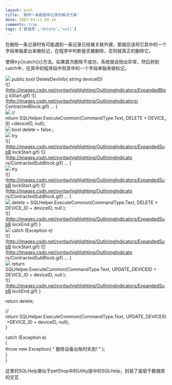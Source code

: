 ```yaml
---
layout: post
title: '删除一条数据库记录的解决方案'
date: 2007-01-11 09:24
comments: true
tags: ['数据库','delete','null']
---
```


在删除一条记录时有可能遇到一条记录已经被关联外键，那就应该将它其中的一个字段单独拿出来做标记，在程序中判断是否被删除，否则就真正的删除它。

使用try{}catch(){}方法。如果首次删除不成功，系统就会抛出异常，然后转到catch中，在其中的程序段中将其中的一个字段单独来做标记。

![](http://images.csdn.net/syntaxhighlighting/OutliningIndicators/None.gif)
public  bool  DeleteDevInfo(  string  deviceID)  
![](http://images.csdn.net/syntaxhighlighting/OutliningIndicators/ExpandedBloc
kStart.gif) ![](http://images.csdn.net/syntaxhighlighting/OutliningIndicators/
ContractedBlock.gif) ...  {  
![](http://images.csdn.net/syntaxhighlighting/OutliningIndicators/InBlock.gif)
//  return SQLHelper.ExecuteCommon(CommandType.Text, DELETE + DEVICE_ID +deviceID, null);  
![](http://images.csdn.net/syntaxhighlighting/OutliningIndicators/InBlock.gif)
bool  delete  =  false  ;  
![](http://images.csdn.net/syntaxhighlighting/OutliningIndicators/InBlock.gif)
try  
![](http://images.csdn.net/syntaxhighlighting/OutliningIndicators/ExpandedSubB
lockStart.gif) ![](http://images.csdn.net/syntaxhighlighting/OutliningIndicato
rs/ContractedSubBlock.gif) ...  {  
![](http://images.csdn.net/syntaxhighlighting/OutliningIndicators/InBlock.gif)
try  
![](http://images.csdn.net/syntaxhighlighting/OutliningIndicators/ExpandedSubB
lockStart.gif) ![](http://images.csdn.net/syntaxhighlighting/OutliningIndicato
rs/ContractedSubBlock.gif) ...  {  
![](http://images.csdn.net/syntaxhighlighting/OutliningIndicators/InBlock.gif)
delete  =  SQLHelper.ExecuteCommon(CommandType.Text, DELETE  \+  DEVICE_ID  \+
deviceID,  null  );  
![](http://images.csdn.net/syntaxhighlighting/OutliningIndicators/ExpandedSubB
lockEnd.gif) }  
![](http://images.csdn.net/syntaxhighlighting/OutliningIndicators/InBlock.gif)
catch  (Exception e)  
![](http://images.csdn.net/syntaxhighlighting/OutliningIndicators/ExpandedSubB
lockStart.gif) ![](http://images.csdn.net/syntaxhighlighting/OutliningIndicato
rs/ContractedSubBlock.gif) ...  {  
![](http://images.csdn.net/syntaxhighlighting/OutliningIndicators/InBlock.gif)
return  SQLHelper.ExecuteCommon(CommandType.Text, UPDATE_DEVICEID  \+
DEVICE_ID  \+  deviceID,  null  );  
![](http://images.csdn.net/syntaxhighlighting/OutliningIndicators/ExpandedSubB
lockEnd.gif) }  

return  delete;  

//  return SQLHelper.ExecuteCommon(CommandType.Text, UPDATE_DEVICEID +DEVICE_ID + deviceID, null);  
}  

catch  (Exception e)  
{  
throw  new  Exception(  "  删除设备台账时失败!  "  );  
    }  
}

这里的SQLHelp类似于petShop中的Uility层中的SQLHelp，封装了底层于数据库的交互

